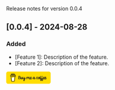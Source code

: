 Release notes for version 0.0.4

## [0.0.4] - 2024-08-28

### Added

- [Feature 1]: Description of the feature.
- [Feature 2]: Description of the feature.

<a href="https://www.buymeacoffee.com/luligugithub">
  <img src="./yellow-button.png" alt="Buy me a coffee" width="120">
</a>